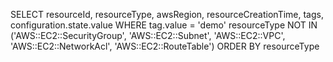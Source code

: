 
SELECT
  resourceId,
  resourceType,
  awsRegion,
  resourceCreationTime,
  tags,
  configuration.state.value
WHERE
  tag.value = 'demo'
  resourceType NOT IN ('AWS::EC2::SecurityGroup',
    'AWS::EC2::Subnet', 'AWS::EC2::VPC',
    'AWS::EC2::NetworkAcl', 'AWS::EC2::RouteTable')
ORDER BY
  resourceType
